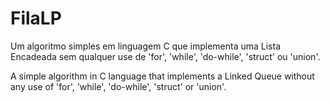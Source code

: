 FilaLP
======

Um algoritmo simples em linguagem C que implementa uma Lista Encadeada sem qualquer use de 'for', 'while', 'do-while', 'struct' ou 'union'.  

A simple algorithm in C language that implements a Linked Queue without any use of 'for', 'while', 'do-while', 'struct' or 'union'.  
